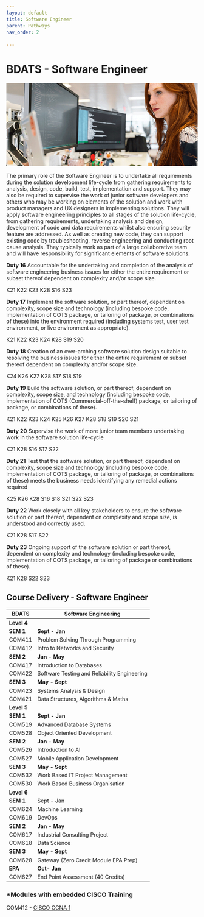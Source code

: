 ```yaml
---
layout: default
title: Software Engineer
parent: Pathways
nav_order: 2

---
```


#  BDATS - Software Engineer

![Software Engineer](../images/trello_course_structure_images_2020_0010_se.png)

The primary role of the Software Engineer is to undertake all requirements during the solution development life-cycle from gathering requirements to analysis, design, code, build, test, implementation and support. They may also be required to supervise the work of junior software developers and others who may be working on elements of the solution and work with product managers and UX designers in implementing solutions. They will apply software engineering principles to all stages of the solution life-cycle, from gathering requirements, undertaking analysis and design, development of code and data requirements whilst also ensuring security feature are addressed. As well as creating new code, they can support existing code by troubleshooting, reverse engineering and conducting root cause analysis. They typically work as part of a large collaborative team and will have responsibility for significant elements of software solutions.

**Duty 16** Accountable for the undertaking and completion of the analysis of software engineering business issues for either the entire requirement or subset thereof dependent on complexity and/or scope size.

K21 K22 K23 K28
S16 S23

**Duty 17**  Implement the software solution, or part thereof, dependent on complexity, scope size and technology (including bespoke code, implementation of COTS package, or tailoring of package, or combinations of these) into the environment required (including systems test, user test environment, or live environment as appropriate).

K21 K22 K23 K24 K28
S19 S20

**Duty 18** Creation of an over-arching software solution design suitable to resolving the business issues for either the entire requirement or subset thereof dependent on complexity and/or scope size.

K24 K26 K27 K28
S17 S18 S19

**Duty 19** Build the software solution, or part thereof, dependent on complexity, scope size, and technology (including bespoke code, implementation of COTS (Commercial-off-the-shelf) package, or tailoring of package, or combinations of these).

K21 K22 K23 K24 K25 K26 K27 K28
S18 S19 S20 S21

**Duty 20** Supervise the work of more junior team members undertaking work in the software solution life-cycle

K21 K28
S16 S17 S22

**Duty 21** Test that the software solution, or part thereof, dependent on complexity, scope size and technology (including bespoke code, implementation of COTS package, or tailoring of package, or combinations of these) meets the business needs identifying any remedial actions required

K25 K26 K28
S16 S18 S21 S22 S23

**Duty 22** Work closely with all key stakeholders to ensure the software solution or part thereof, dependent on complexity and scope size, is understood and correctly used.

K21 K28
S17 S22

**Duty 23** Ongoing support of the software solution or part thereof, dependent on complexity and technology (including bespoke code, implementation of COTS package, or tailoring of package or combinations of these).

K21 K28
S22 S23

## Course Delivery - Software Engineer

| **BDATS** | Software Engineering|
| --- | --- |
| **Level 4** | |
| **SEM 1** | **Sept - Jan** |
| COM411 | Problem Solving Through Programming |
| COM412 | Intro to Networks and Security |
| **SEM 2** | **Jan - May** |
| COM417 | Introduction to Databases |
| COM422 | Software Testing and Reliability Engineering |
| **SEM 3** | **May - Sept** |
| COM423 | Systems Analysis & Design  |
| COM421 | Data Structures, Algorithms & Maths |
| **Level 5** |  |
| **SEM 1** | **Sept - Jan** |
| COM519 | Advanced Database Systems |
| COM528 | Object Oriented Development |
| **SEM 2** | **Jan - May** |
| COM526 | Introduction to AI |
| COM527 | Mobile Application Development |
| **SEM 3** | **May - Sept** |
| COM532 | Work Based IT Project Management |
| COM530 | Work Based Business Organisation |
| **Level 6** | |
| **SEM 1** | Sept - Jan |
| COM624 | Machine Learning |
| COM619 | DevOps |
| **SEM 2** | **Jan - May** |
| COM617 | Industrial Consulting Project |
| COM618 | Data Science |
| **SEM 3** | **May - Sept** |
| COM628 | Gateway (Zero Credit Module EPA Prep) |
| **EPA** | **Oct- Jan** |
| COM627 | End Point Assessment (40 Credits) |

### *Modules with embedded CISCO Training

COM412 - [CISCO CCNA 1](https://www.netacad.com/courses/networking/ccna-introduction-networks)

